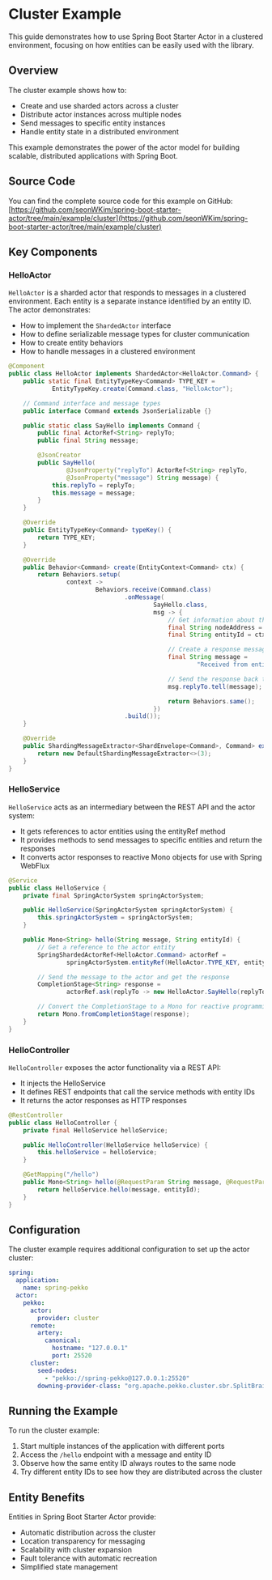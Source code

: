 # Cluster Example

This guide demonstrates how to use Spring Boot Starter Actor in a clustered environment, focusing on how entities can be easily used with the library.

## Overview

The cluster example shows how to:

- Create and use sharded actors across a cluster
- Distribute actor instances across multiple nodes
- Send messages to specific entity instances
- Handle entity state in a distributed environment

This example demonstrates the power of the actor model for building scalable, distributed applications with Spring Boot.

## Source Code

You can find the complete source code for this example on GitHub:
[https://github.com/seonWKim/spring-boot-starter-actor/tree/main/example/cluster](https://github.com/seonWKim/spring-boot-starter-actor/tree/main/example/cluster)

## Key Components

### HelloActor

`HelloActor` is a sharded actor that responds to messages in a clustered environment. Each entity is a separate instance identified by an entity ID. The actor demonstrates:

- How to implement the `ShardedActor` interface
- How to define serializable message types for cluster communication
- How to create entity behaviors
- How to handle messages in a clustered environment

```java
@Component
public class HelloActor implements ShardedActor<HelloActor.Command> {
    public static final EntityTypeKey<Command> TYPE_KEY =
            EntityTypeKey.create(Command.class, "HelloActor");

    // Command interface and message types
    public interface Command extends JsonSerializable {}

    public static class SayHello implements Command {
        public final ActorRef<String> replyTo;
        public final String message;

        @JsonCreator
        public SayHello(
                @JsonProperty("replyTo") ActorRef<String> replyTo,
                @JsonProperty("message") String message) {
            this.replyTo = replyTo;
            this.message = message;
        }
    }

    @Override
    public EntityTypeKey<Command> typeKey() {
        return TYPE_KEY;
    }

    @Override
    public Behavior<Command> create(EntityContext<Command> ctx) {
        return Behaviors.setup(
                context ->
                        Behaviors.receive(Command.class)
                                .onMessage(
                                        SayHello.class,
                                        msg -> {
                                            // Get information about the current node and entity
                                            final String nodeAddress = context.getSystem().address().toString();
                                            final String entityId = ctx.getEntityId();

                                            // Create a response message with node and entity information
                                            final String message =
                                                    "Received from entity [" + entityId + "] on node [" + nodeAddress + "]";

                                            // Send the response back to the caller
                                            msg.replyTo.tell(message);

                                            return Behaviors.same();
                                        })
                                .build());
    }

    @Override
    public ShardingMessageExtractor<ShardEnvelope<Command>, Command> extractor() {
        return new DefaultShardingMessageExtractor<>(3);
    }
}
```

### HelloService

`HelloService` acts as an intermediary between the REST API and the actor system:

- It gets references to actor entities using the entityRef method
- It provides methods to send messages to specific entities and return the responses
- It converts actor responses to reactive Mono objects for use with Spring WebFlux

```java
@Service
public class HelloService {
    private final SpringActorSystem springActorSystem;

    public HelloService(SpringActorSystem springActorSystem) {
        this.springActorSystem = springActorSystem;
    }

    public Mono<String> hello(String message, String entityId) {
        // Get a reference to the actor entity
        SpringShardedActorRef<HelloActor.Command> actorRef =
                springActorSystem.entityRef(HelloActor.TYPE_KEY, entityId);

        // Send the message to the actor and get the response
        CompletionStage<String> response =
                actorRef.ask(replyTo -> new HelloActor.SayHello(replyTo, message), Duration.ofSeconds(3));

        // Convert the CompletionStage to a Mono for reactive programming
        return Mono.fromCompletionStage(response);
    }
}
```

### HelloController

`HelloController` exposes the actor functionality via a REST API:

- It injects the HelloService
- It defines REST endpoints that call the service methods with entity IDs
- It returns the actor responses as HTTP responses

```java
@RestController
public class HelloController {
    private final HelloService helloService;

    public HelloController(HelloService helloService) {
        this.helloService = helloService;
    }

    @GetMapping("/hello")
    public Mono<String> hello(@RequestParam String message, @RequestParam String entityId) {
        return helloService.hello(message, entityId);
    }
}
```

## Configuration

The cluster example requires additional configuration to set up the actor cluster:

```yaml
spring:
  application:
    name: spring-pekko
  actor:
    pekko:
      actor:
        provider: cluster
      remote:
        artery:
          canonical:
            hostname: "127.0.0.1"
            port: 25520
      cluster:
        seed-nodes:
          - "pekko://spring-pekko@127.0.0.1:25520"
        downing-provider-class: "org.apache.pekko.cluster.sbr.SplitBrainResolverProvider"
```

## Running the Example

To run the cluster example:

1. Start multiple instances of the application with different ports
2. Access the `/hello` endpoint with a message and entity ID
3. Observe how the same entity ID always routes to the same node
4. Try different entity IDs to see how they are distributed across the cluster

## Entity Benefits

Entities in Spring Boot Starter Actor provide:

- Automatic distribution across the cluster
- Location transparency for messaging
- Scalability with cluster expansion
- Fault tolerance with automatic recreation
- Simplified state management
